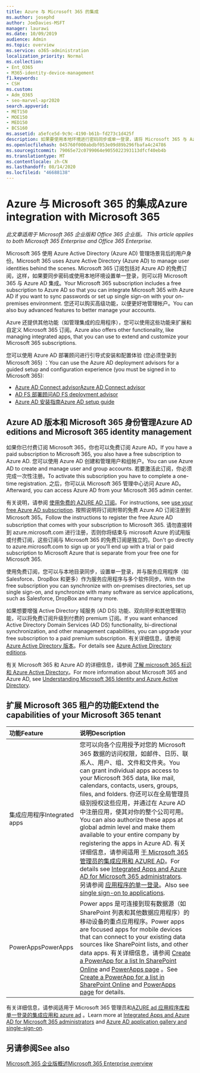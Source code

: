 ```yaml
---
title: Azure 与 Microsoft 365 的集成
ms.author: josephd
author: JoeDavies-MSFT
manager: laurawi
ms.date: 10/09/2019
audience: Admin
ms.topic: overview
ms.service: o365-administration
localization_priority: Normal
ms.collection:
- Ent_O365
- M365-identity-device-management
f1.keywords:
- CSH
ms.custom:
- Adm_O365
- seo-marvel-apr2020
search.appverid:
- MET150
- MOE150
- MED150
- BCS160
ms.assetid: a5efce5d-9c9c-4190-b61b-fd273c1d425f
description: 如果要使用本地环境进行密码同步或单一登录，请将 Microsoft 365 与 Azure AD 集成。
ms.openlocfilehash: 045760f000abdbf053e09d89b296fbafa4c24786
ms.sourcegitcommit: 79065e72c0799064e9055022393113dfcf40eb4b
ms.translationtype: MT
ms.contentlocale: zh-CN
ms.lasthandoff: 08/14/2020
ms.locfileid: "46688138"
---
```

# <a name="azure-integration-with-microsoft-365"></a><span data-ttu-id="68250-103">Azure 与 Microsoft 365 的集成</span><span class="sxs-lookup"><span data-stu-id="68250-103">Azure integration with Microsoft 365</span></span>

<span data-ttu-id="68250-104">*此文章适用于 Microsoft 365 企业版和 Office 365 企业版。* </span><span class="sxs-lookup"><span data-stu-id="68250-104">*This article applies to both Microsoft 365 Enterprise and Office 365 Enterprise.*</span></span>

<span data-ttu-id="68250-105">Microsoft 365 使用 Azure Active Directory (Azure AD) 管理场景背后的用户身份。</span><span class="sxs-lookup"><span data-stu-id="68250-105">Microsoft 365 uses Azure Active Directory (Azure AD) to manage user identities behind the scenes.</span></span> <span data-ttu-id="68250-106">Microsoft 365 订阅包括对 Azure AD 的免费订阅，这样，如果要同步密码或使用本地环境设置单一登录，则可以将 Microsoft 365 与 Azure AD 集成。</span><span class="sxs-lookup"><span data-stu-id="68250-106">Your Microsoft 365 subscription includes a free subscription to Azure AD so that you can integrate Microsoft 365 with Azure AD if you want to sync passwords or set up single sign-on with your on-premises environment.</span></span> <span data-ttu-id="68250-107">您还可以购买高级功能，以便更好地管理帐户。</span><span class="sxs-lookup"><span data-stu-id="68250-107">You can also buy advanced features to better manage your accounts.</span></span>
  
<span data-ttu-id="68250-108">Azure 还提供其他功能（如管理集成的应用程序），您可以使用这些功能来扩展和自定义 Microsoft 365 订阅。</span><span class="sxs-lookup"><span data-stu-id="68250-108">Azure also offers other functionality, like managing integrated apps, that you can use to extend and customize your Microsoft 365 subscriptions.</span></span>
  
<span data-ttu-id="68250-109">您可以使用 Azure AD 部署顾问进行引导式安装和配置体验 (您必须登录到 Microsoft 365) ：</span><span class="sxs-lookup"><span data-stu-id="68250-109">You can use the Azure AD deployment advisors for a guided setup and configuration experience (you must be signed in to Microsoft 365):</span></span>

 - [<span data-ttu-id="68250-110">Azure AD Connect advisor</span><span class="sxs-lookup"><span data-stu-id="68250-110">Azure AD Connect advisor</span></span>](https://aka.ms/aadconnectpwsync)
 - [<span data-ttu-id="68250-111">AD FS 部署顾问</span><span class="sxs-lookup"><span data-stu-id="68250-111">AD FS deployment advisor</span></span>](https://aka.ms/adfsguidance)
 - [<span data-ttu-id="68250-112">Azure AD 安装指南</span><span class="sxs-lookup"><span data-stu-id="68250-112">Azure AD setup guide</span></span>](https://aka.ms/aadpguidance)
  
## <a name="azure-ad-editions-and-microsoft-365-identity-management"></a><span data-ttu-id="68250-113">Azure AD 版本和 Microsoft 365 身份管理</span><span class="sxs-lookup"><span data-stu-id="68250-113">Azure AD editions and Microsoft 365 identity management</span></span>

<span data-ttu-id="68250-114">如果你已付费订阅 Microsoft 365，你也可以免费订阅 Azure AD。</span><span class="sxs-lookup"><span data-stu-id="68250-114">If you have a paid subscription to Microsoft 365, you also have a free subscription to Azure AD.</span></span> <span data-ttu-id="68250-115">您可以使用 Azure AD 创建和管理用户和组帐户。</span><span class="sxs-lookup"><span data-stu-id="68250-115">You can use Azure AD to create and manage user and group accounts.</span></span> <span data-ttu-id="68250-116">若要激活此订阅，你必须完成一次性注册。</span><span class="sxs-lookup"><span data-stu-id="68250-116">To activate this subscription you have to complete a one-time registration.</span></span> <span data-ttu-id="68250-117">之后，你可以从 Microsoft 365 管理中心访问 Azure AD。</span><span class="sxs-lookup"><span data-stu-id="68250-117">Afterward, you can access Azure AD from your Microsoft 365 admin center.</span></span> 

<span data-ttu-id="68250-118">有关说明，请参阅 [使用免费的 AZURE AD 订阅](https://go.microsoft.com/fwlink/p/?LinkId=617127)。</span><span class="sxs-lookup"><span data-stu-id="68250-118">For instructions, see [use your free Azure AD subscription](https://go.microsoft.com/fwlink/p/?LinkId=617127).</span></span> <span data-ttu-id="68250-119">按照说明将订阅附带的免费 Azure AD 订阅注册到 Microsoft 365。</span><span class="sxs-lookup"><span data-stu-id="68250-119">Follow the instructions to register the free Azure AD subscription that comes with your subscription to Microsoft 365.</span></span> <span data-ttu-id="68250-120">请勿直接转到 azure.microsoft.com 进行注册，否则你将结束与 microsoft Azure 的试用版或付费订阅，这些订阅与 Microsoft 365 的免费订阅是独立的。</span><span class="sxs-lookup"><span data-stu-id="68250-120">Don't go directly to azure.microsoft.com to sign up or you'll end up with a trial or paid subscription to Microsoft Azure that is separate from your free one for Microsoft 365.</span></span> 
  
<span data-ttu-id="68250-121">使用免费订阅，您可以与本地目录同步，设置单一登录，并与服务应用程序（如 Salesforce、DropBox 和更多）作为服务应用程序与多个软件同步。</span><span class="sxs-lookup"><span data-stu-id="68250-121">With the free subscription you can synchronize with on-premises directories, set up single sign-on, and synchronize with many software as service applications, such as Salesforce, DropBox and many more.</span></span>
  
<span data-ttu-id="68250-122">如果想要增强 Active Directory 域服务 (AD DS) 功能、双向同步和其他管理功能，可以将免费订阅升级到付费的 premium 订阅。</span><span class="sxs-lookup"><span data-stu-id="68250-122">If you want enhanced Active Directory Domain Services (AD DS) functionality, bi-directional synchronization, and other management capabilities, you can upgrade your free subscription to a paid premium subscription.</span></span> <span data-ttu-id="68250-123">有关详细信息，请参阅 [Azure Active Directory 版本](https://azure.microsoft.com/pricing/details/active-directory/)。</span><span class="sxs-lookup"><span data-stu-id="68250-123">For details see [Azure Active Directory editions](https://azure.microsoft.com/pricing/details/active-directory/).</span></span>
  
<span data-ttu-id="68250-124">有关 Microsoft 365 和 Azure AD 的详细信息，请参阅 [了解 microsoft 365 标识和 Azure Active Directory](about-microsoft-365-identity.md)。</span><span class="sxs-lookup"><span data-stu-id="68250-124">For more information about Microsoft 365 and Azure AD, see [Understanding Microsoft 365 Identity and Azure Active Directory](about-microsoft-365-identity.md).</span></span>
  
## <a name="extend-the-capabilities-of-your-microsoft-365-tenant"></a><span data-ttu-id="68250-125">扩展 Microsoft 365 租户的功能</span><span class="sxs-lookup"><span data-stu-id="68250-125">Extend the capabilities of your Microsoft 365 tenant</span></span>

|<span data-ttu-id="68250-126">**功能**</span><span class="sxs-lookup"><span data-stu-id="68250-126">**Feature**</span></span>|<span data-ttu-id="68250-127">**说明**</span><span class="sxs-lookup"><span data-stu-id="68250-127">**Description**</span></span>|
|:-----|:-----|
|<span data-ttu-id="68250-128">集成应用程序</span><span class="sxs-lookup"><span data-stu-id="68250-128">Integrated apps</span></span>  <br/> |<span data-ttu-id="68250-129">您可以向各个应用授予对您的 Microsoft 365 数据的访问权限，如邮件、日历、联系人、用户、组、文件和文件夹。</span><span class="sxs-lookup"><span data-stu-id="68250-129">You can grant individual apps access to your Microsoft 365 data, like mail, calendars, contacts, users, groups, files, and folders.</span></span> <span data-ttu-id="68250-130">你还可以在全局管理员级别授权这些应用，并通过在 Azure AD 中注册应用，使其对你的整个公司可用。</span><span class="sxs-lookup"><span data-stu-id="68250-130">You can also authorize these apps at global admin level and make them available to your entire company by registering the apps in Azure AD.</span></span> <span data-ttu-id="68250-131">有关详细信息，请参阅适用 [于 Microsoft 365 管理员的集成应用和 AZURE AD](https://support.office.com/article/cb2250e3-451e-416f-bf4e-363549652c2a)。</span><span class="sxs-lookup"><span data-stu-id="68250-131">For details see [Integrated Apps and Azure AD for Microsoft 365 administrators](https://support.office.com/article/cb2250e3-451e-416f-bf4e-363549652c2a).</span></span>  <br/> <span data-ttu-id="68250-132">另请参阅 [应用程序的单一登录](https://go.microsoft.com/fwlink/p/?LinkId=698604)。</span><span class="sxs-lookup"><span data-stu-id="68250-132">Also see [single sign-on to applications](https://go.microsoft.com/fwlink/p/?LinkId=698604).</span></span>  <br/> |
|<span data-ttu-id="68250-133">PowerApps</span><span class="sxs-lookup"><span data-stu-id="68250-133">PowerApps</span></span>  <br/> | <span data-ttu-id="68250-134">Power apps 是可连接到现有数据源（如 SharePoint 列表和其他数据应用程序）的移动设备的重点应用程序。</span><span class="sxs-lookup"><span data-stu-id="68250-134">Power apps are focused apps for mobile devices that can connect to your existing data sources like SharePoint lists, and other data apps.</span></span> <span data-ttu-id="68250-135">有关详细信息，请参阅 [Create a PowerApp for a list In SharePoint Online](https://support.office.com/article/9338b2d2-67ac-4b81-8e67-97da27e5e9ab) and [PowerApps page](https://powerapps.microsoft.com/) 。</span><span class="sxs-lookup"><span data-stu-id="68250-135">See [Create a PowerApp for a list in SharePoint Online](https://support.office.com/article/9338b2d2-67ac-4b81-8e67-97da27e5e9ab) and [PowerApps page](https://powerapps.microsoft.com/) for details.</span></span>  <br/> |
   
<span data-ttu-id="68250-136">有关详细信息，请参阅适用于 Microsoft 365 管理员和[AZURE ad 应用程序库和单一登录](https://docs.microsoft.com/azure/active-directory/manage-apps/what-is-single-sign-on)[的集成应用和 azure ad](integrated-apps-and-azure-ads.md) 。</span><span class="sxs-lookup"><span data-stu-id="68250-136">Learn more at [Integrated Apps and Azure AD for Microsoft 365 administrators](integrated-apps-and-azure-ads.md) and [Azure AD application gallery and single-sign-on](https://docs.microsoft.com/azure/active-directory/manage-apps/what-is-single-sign-on).</span></span>

## <a name="see-also"></a><span data-ttu-id="68250-137">另请参阅</span><span class="sxs-lookup"><span data-stu-id="68250-137">See also</span></span>

[<span data-ttu-id="68250-138">Microsoft 365 企业版概述</span><span class="sxs-lookup"><span data-stu-id="68250-138">Microsoft 365 Enterprise overview</span></span>](microsoft-365-overview.md)

